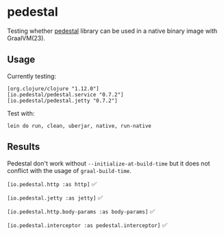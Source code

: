 # pedestal

Testing whether [pedestal](https://github.com/pedestal/pedestal) library can be used in a native binary image with
GraalVM(23).

## Usage

Currently testing:

    [org.clojure/clojure "1.12.0"]
    [io.pedestal/pedestal.service "0.7.2"]
    [io.pedestal/pedestal.jetty "0.7.2"]

Test with:

    lein do run, clean, uberjar, native, run-native

## Results

Pedestal don't work without `--initialize-at-build-time` but it does not conflict with the usage of `graal-build-time`.

`[io.pedestal.http :as http]` :white_check_mark:

`[io.pedestal.jetty :as jetty]` :white_check_mark:

`[io.pedestal.http.body-params :as body-params]` :white_check_mark:

`[io.pedestal.interceptor :as pedestal.interceptor]` :white_check_mark:

